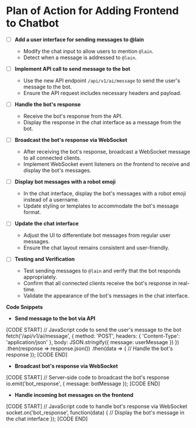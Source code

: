 # Plan of Action for Adding Frontend to Chatbot

- [ ] **Add a user interface for sending messages to @lain**
  - Modify the chat input to allow users to mention `@lain`.
  - Detect when a message is addressed to `@lain`.

- [ ] **Implement API call to send message to the bot**
  - Use the new API endpoint `/api/v1/ai/message` to send the user's message to the bot.
  - Ensure the API request includes necessary headers and payload.

- [ ] **Handle the bot's response**
  - Receive the bot's response from the API.
  - Display the response in the chat interface as a message from the bot.

- [ ] **Broadcast the bot's response via WebSocket**
  - After receiving the bot's response, broadcast a WebSocket message to all connected clients.
  - Implement WebSocket event listeners on the frontend to receive and display the bot's messages.

- [ ] **Display bot messages with a robot emoji**
  - In the chat interface, display the bot's messages with a robot emoji instead of a username.
  - Update styling or templates to accommodate the bot's message format.

- [ ] **Update the chat interface**
  - Adjust the UI to differentiate bot messages from regular user messages.
  - Ensure the chat layout remains consistent and user-friendly.

- [ ] **Testing and Verification**
  - Test sending messages to `@lain` and verify that the bot responds appropriately.
  - Confirm that all connected clients receive the bot's response in real-time.
  - Validate the appearance of the bot's messages in the chat interface.

**Code Snippets**

- **Send message to the bot via API**

[CODE START]
// JavaScript code to send the user's message to the bot
fetch('/api/v1/ai/message', {
  method: 'POST',
  headers: {
    'Content-Type': 'application/json'
  },
  body: JSON.stringify({ message: userMessage })
})
.then(response => response.json())
.then(data => {
  // Handle the bot's response
});
[CODE END]

- **Broadcast bot's response via WebSocket**

[CODE START]
// Server-side code to broadcast the bot's response
io.emit('bot_response', {
  message: botMessage
});
[CODE END]

- **Handle incoming bot messages on the frontend**

[CODE START]
// JavaScript code to handle bot's response via WebSocket
socket.on('bot_response', function(data) {
  // Display the bot's message in the chat interface
});
[CODE END]
